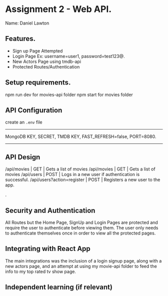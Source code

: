 # Assignment 2 - Web API.

Name: Daniel Lawton

## Features.

 + Sign up Page Attempted
 + Login Page Ex: username=user1, password=test123@.
 + New Actors Page using tmdb-api
 + Protected Routes/Authentication

## Setup requirements.

npm run dev for movies-api folder
npm start for movies folder

## API Configuration

 create an `.env` file
______________________
MongoDB KEY,
SECRET,
TMDB KEY, 
FAST_REFRESH=false,
PORT=8080.
______________________

## API Design


/api/movies | GET | Gets a list of movies
/api/movies | GET | Gets a list of movies
/api/users | POST | Logs in a new user if authentication is successful.
/api/users?action=register | POST | Registers a new user to the app.

.

## Security and Authentication

All Routes but the Home Page, SignUp and Login Pages are protected and require the user to authenticate before viewing them. 
The user only needs to authenticate themselves once in order to view all the protected pages.

## Integrating with React App

The main integrations was the inclusion of a login signup page, along with a new actors page, and an attempt at using my movie-api folder to feed the info to my top rated tv show page.

## Independent learning (if relevant)

